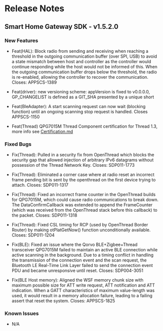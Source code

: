# Release Notes

## Smart Home Gateway SDK  - v1.5.2.0

### New Features

- Feat(HAL): Block radio from sending and receiving when reaching a threshold in the outgoing communication buffer (over SPI, USB) to avoid a state mismatch between host and controller as the controller would continue responding while the host would not be informed of this. When the outgoing communication buffer drops below the threshold, the radio is re-enabled, allowing the controller to recover the communication. Closes: APPSCS-1389

- Feat(driver): new versioning scheme: appVersion is fixed to v0.0.0.0,  GP_CHANGELIST is defined as a GIT_SHA presented by a unique short

- Feat(BleAdapter): A start scanning request can now wait (blocking function) until an ongoing scanning stop request is handled. Closes APPSCS-1150

- Feat(Thread) QPG7015M Thread Component certification for Thread 1.3, more info see [Certification.md](./Certification.md#thread)

### Fixed Bugs

- Fix(Thread): Pulled in a security fix from OpenThread which blocks the security gap that allowed injection of arbitrary IPv6 datagrams without possession of the Thread Network Key. Closes: SDP011-1773

- Fix(Thread): Eliminated a corner case where at radio reset an incorrect frame pending bit is sent by the openthread on the first device trying to attach. Closes: SDP011-1317

- Fix(Thread): Fixed an incorrect frame counter in the OpenThread builds for QPG7015M, which could cause radio communications to break down. The DataConfirmCallback was extended to append the FrameCounter (which was received from the OpenThread stack before this callback) to the packet. Closes: SDP011-1318

- Fix(Thread): Fixed CSL timing for RCP (used by OpenThread Border Router) by making otPlatGetNow() function unconditionally available. Closes: SDP011-1204

- Fix(BLE): Fixed an issue where the Qorvo BLE+Zigbee+Thread transceiver QPG7015M failed to maintain an active BLE connection while active scanning in the background. Due to a timing conflict in handling the transmission of the connection event and the scan request, the Bluetooth LE Real-Time Link Layer failed to send the connection event PDU and became unresponsive until reset. Closes: SDP004-3051

- Fix(BLE Host memory): Aligned the WSF memory chunk size with maximum possible size for ATT write request, ATT notification and ATT indication. When a GATT characteristics of maximum value-length was used, it would result in a memory allocation failure, leading to a failing assert that reset the system. Closes: APPSCS-1825

### Known Issues

- N/A
